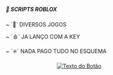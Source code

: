 <h5> 📜 SCRIPTS ROBLOX </h5>

<p> ~ `🦠` DIVERSOS JOGOS </p>

<p> ~ `🩸` JA LANÇO COM A KEY </p>

<p> ~ `✳️` NADA PAGO TUDO NO ESQUEMA</p>


ㅤㅤㅤㅤㅤㅤㅤㅤㅤㅤ  [![Texto do Botão](https://img.shields.io/badge/Texto%20do%20Bot%C3%A3o-azul)](https://www.exemplo.com)
